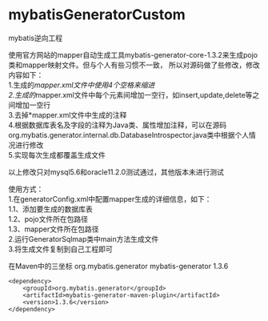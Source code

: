 # mybatisGeneratorCustom
mybatis逆向工程

使用官方网站的mapper自动生成工具mybatis-generator-core-1.3.2来生成pojo类和mapper映射文件。但与个人有些习惯不一致，
所以对源码做了些修改，修改内容如下：    
	1.生成的*mapper.xml文件中使用4个空格来缩进     
	2.生成的*mapper.xml文件中每个元素间增加一空行，如insert,update,delete等之间增加一空行      
	3.去掉*mapper.xml文件中生成的注释      
	4.根据数据库表名及字段的注释为Java类、属性增加注释，可以在源码org.mybatis.generator.internal.db.DatabaseIntrospector.java类中根据个人情况进行修改    
	5.实现每次生成都覆盖生成文件   
	
以上修改只对mysql5.6和oracle11.2.0测试通过，其他版本未进行测试

使用方式：     
	1.在generatorConfig.xml中配置mapper生成的详细信息，如下：    
		1.1、添加要生成的数据库表    
		1.2、pojo文件所在包路径   
		1.3、mapper文件所在包路径   
	2.运行GeneratorSqlmap类中main方法生成文件   
	3.将生成文件复制到自己工程即可   


在Maven中的三坐标
    <dependency>
        <groupId>org.mybatis.generator</groupId>
        <artifactId>mybatis-generator</artifactId>
        <version>1.3.6</version>
    </dependency>

    <dependency>
        <groupId>org.mybatis.generator</groupId>
        <artifactId>mybatis-generator-maven-plugin</artifactId>
        <version>1.3.6</version>
    </dependency>
